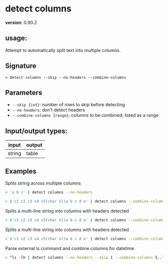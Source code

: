 # detect columns

**version**: 0.90.2

## **usage**:

Attempt to automatically split text into multiple columns.

## Signature

`> detect columns --skip --no-headers --combine-columns`

## Parameters

- `--skip {int}`: number of rows to skip before detecting
- `--no-headers`: don't detect headers
- `--combine-columns {range}`: columns to be combined; listed as a range

## Input/output types:

| input  | output |
| ------ | ------ |
| string | table  |

## Examples

Splits string across multiple columns

```bash
> 'a b c' | detect columns --no-headers
```

```bash
> $'c1 c2 c3 c4 c5(char nl)a b c d e' | detect columns --combine-columns 0..1
```

Splits a multi-line string into columns with headers detected

```bash
> $'c1 c2 c3 c4 c5(char nl)a b c d e' | detect columns --combine-columns -2..-1
```

Splits a multi-line string into columns with headers detected

```bash
> $'c1 c2 c3 c4 c5(char nl)a b c d e' | detect columns --combine-columns 2..
```

Parse external ls command and combine columns for datetime

```bash
> ^ls -lh | detect columns --no-headers --skip 1 --combine-columns 5..7
```
